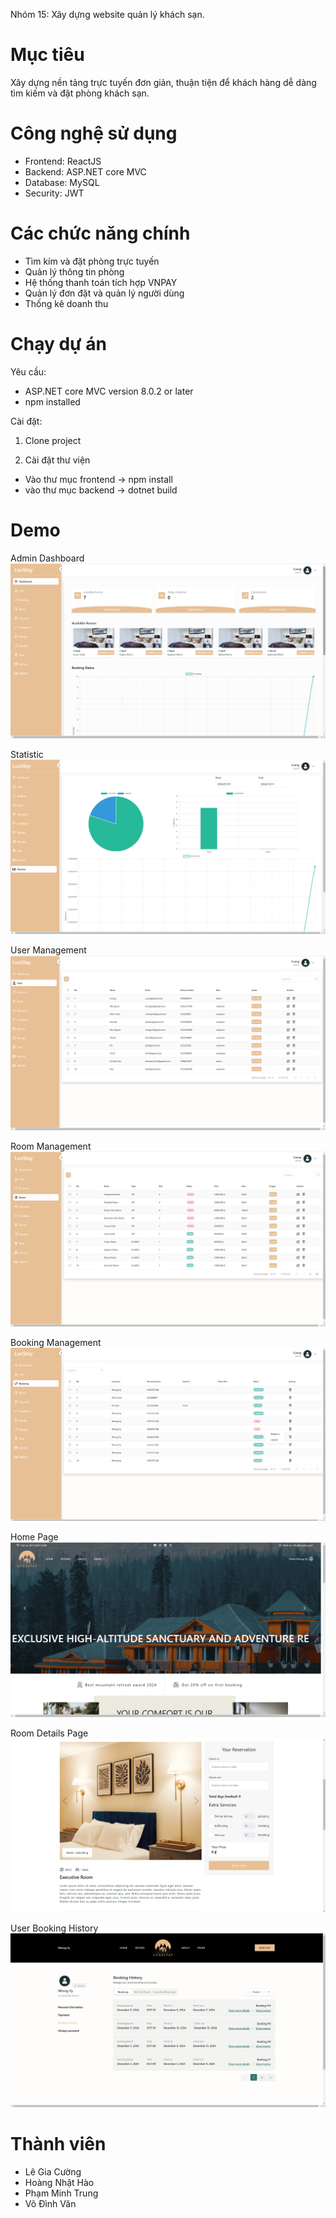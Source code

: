 Nhóm 15: Xây dựng website quản lý khách sạn.

# Mục tiêu

Xây dựng nền tảng trực tuyến đơn giản, thuận tiện để khách hàng dễ dàng tìm kiếm và đặt phòng khách sạn.

# Công nghệ sử dụng

- Frontend: ReactJS
- Backend: ASP.NET core MVC
- Database: MySQL
- Security: JWT

# Các chức năng chính

- Tìm kím và đặt phòng trực tuyến
- Quản lý thông tin phòng
- Hệ thống thanh toán tích hợp VNPAY
- Quản lý đơn đặt và quản lý người dùng
- Thống kê doanh thu

# Chạy dự án

Yêu cầu:

- ASP.NET core MVC version 8.0.2 or later
- npm installed

Cài đặt:

1. Clone project

2. Cài đặt thư viện

- Vào thư mục frontend -> npm install
- vào thư mục backend -> dotnet build

# Demo

Admin Dashboard
![alt text](DemoImages/image-2.png)

Statistic
![alt text](DemoImages/image-3.png)

User Management
![alt text](DemoImages/image-4.png)

Room Management
![alt text](DemoImages/image-7.png)

Booking Management
![alt text](DemoImages/image-8.png)

Home Page
![alt text](DemoImages/image-5.png)

Room Details Page
![alt text](DemoImages/image-6.png)

User Booking History
![alt text](DemoImages/image-9.png)

# Thành viên

- Lê Gia Cường
- Hoàng Nhật Hào
- Phạm Minh Trung
- Võ Đình Văn
